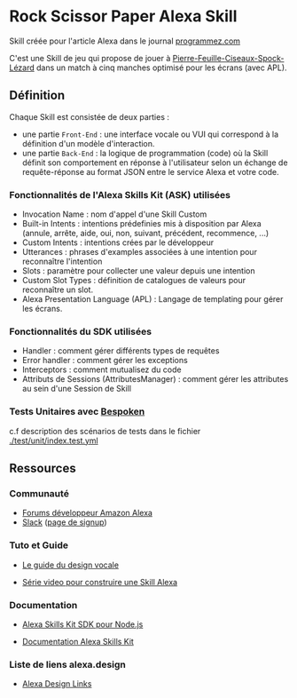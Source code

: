 # Rock Scissor Paper Alexa Skill

Skill créée pour l'article Alexa dans le journal [programmez.com](https://programmez.com)

C'est une Skill de jeu qui propose de jouer à 
[Pierre-Feuille-Ciseaux-Spock-Lézard](https://fr.wikipedia.org/wiki/Pierre-papier-ciseaux) dans un match à cinq manches optimisé pour les écrans (avec APL).

## Définition

Chaque Skill est consistée de deux parties :
* une partie `Front-End` : une interface vocale ou VUI qui correspond à la définition d'un modèle d'interaction.
* une partie `Back-End` : la logique de programmation (code) où la Skill définit son comportement en réponse à l'utilisateur selon un échange de requête-réponse au format JSON entre le service Alexa et votre code.

### Fonctionnalités de l'Alexa Skills Kit (ASK) utilisées

* Invocation Name : nom d'appel d'une Skill Custom
* Built-in Intents : intentions prédefinies mis à disposition par Alexa (annule, arrête, aide, oui, non, suivant, précédent, recommence, ...)
* Custom Intents : intentions crées par le développeur
* Utterances : phrases d'examples associées à une intention pour reconnaître l'intention
* Slots : paramètre pour collecter une valeur depuis une intention
* Custom Slot Types : définition de catalogues de valeurs pour reconnaître un slot.
* Alexa Presentation Language (APL) : Langage de templating pour gérer les écrans.


### Fonctionnalités du SDK utilisées

* Handler : comment gérer différents types de requêtes
* Error handler : comment gérer les exceptions
* Interceptors : comment mutualisez du code
* Attributs de Sessions (AttributesManager) : comment gérer les attributes au sein d'une Session de Skill

### Tests Unitaires avec [Bespoken](https://read.bespoken.io/unit-testing/getting-started/)

c.f description des scénarios de tests dans le fichier [./test/unit/index.test.yml](./test/unit/index.test.yml)


## Ressources
### Communauté
* [Forums développeur Amazon Alexa](https://forums.developer.amazon.com/spaces/23/index.html)
* [Slack](https://amazonalexa.slack.com/) ([page de signup](http://www.alexaslack.com/)) 

### Tuto et Guide
* [Le guide du design vocale](https://developer.amazon.com/designing-for-voice/)

* [Série video pour construire une Skill Alexa](http://alexa.design/videotutorial)

### Documentation
* [Alexa Skills Kit SDK pour Node.js](http://alexa.design/node-sdk-docs)

* [Documentation Alexa Skills Kit](https://developer.amazon.com/docs/ask-overviews/build-skills-with-the-alexa-skills-kit.html)

### Liste de liens alexa.design

* [Alexa Design Links](https://github.com/nachawat/alexa-design-links)
